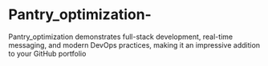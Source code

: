 # Pantry_optimization-
Pantry_optimization  demonstrates full-stack development, real-time messaging, and modern DevOps practices, making it an impressive addition to your GitHub portfolio
